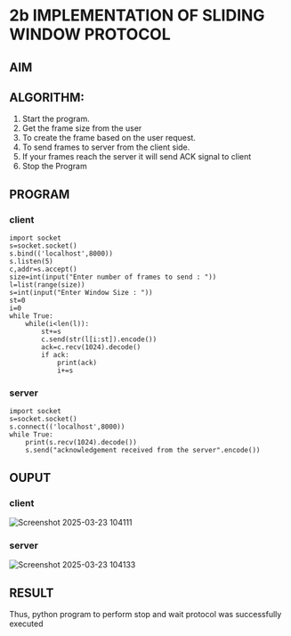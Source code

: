 # 2b IMPLEMENTATION OF SLIDING WINDOW PROTOCOL
## AIM
## ALGORITHM:
1. Start the program.
2. Get the frame size from the user
3. To create the frame based on the user request.
4. To send frames to server from the client side.
5. If your frames reach the server it will send ACK signal to client
6. Stop the Program
## PROGRAM

### client
~~~
import socket
s=socket.socket()
s.bind(('localhost',8000))
s.listen(5)
c,addr=s.accept()
size=int(input("Enter number of frames to send : "))
l=list(range(size))
s=int(input("Enter Window Size : "))
st=0
i=0
while True:
    while(i<len(l)):
        st+=s
        c.send(str(l[i:st]).encode())
        ack=c.recv(1024).decode()
        if ack:
            print(ack)
            i+=s
~~~
### server
~~~
import socket
s=socket.socket()
s.connect(('localhost',8000))
while True:
    print(s.recv(1024).decode())
    s.send("acknowledgement received from the server".encode())
~~~
## OUPUT

### client
![Screenshot 2025-03-23 104111](https://github.com/user-attachments/assets/390879d9-2049-4fa0-89c1-0190fa91985a)

### server
![Screenshot 2025-03-23 104133](https://github.com/user-attachments/assets/33b70011-151b-4051-93dc-eda02d2e14d0)


## RESULT
Thus, python program to perform stop and wait protocol was successfully executed
